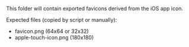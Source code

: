 This folder will contain exported favicons derived from the iOS app icon.

Expected files (copied by script or manually):
- favicon.png (64x64 or 32x32)
- apple-touch-icon.png (180x180)


